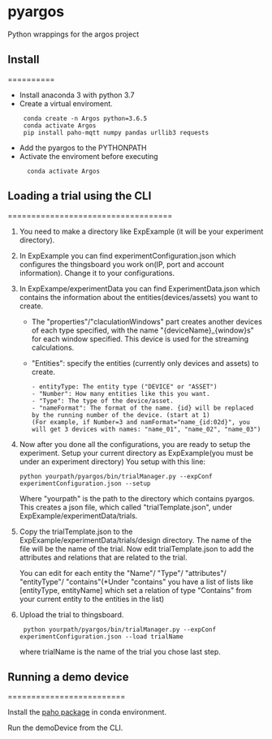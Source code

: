 # pyargos
Python wrappings for the argos project

## Install 
==========

- Install anaconda 3 with python 3.7
- Create a virtual enviroment. 
  ```
   conda create -n Argos python=3.6.5 
   conda activate Argos 
   pip install paho-mqtt numpy pandas urllib3 requests
  ```
- Add the pyargos to the PYTHONPATH 
- Activate the enviroment before executing 
  ```
    conda activate Argos
  ```


## Loading a trial using the CLI
===================================

1. You need to make a directory like ExpExample (it will be your experiment directory).

2. In ExpExample you can find experimentConfiguration.json which configures the thingsboard you work on(IP, port and account information).
   Change it to your configurations.

3. In ExpExampe/experimentData you can find ExperimentData.json which contains the information about the entities(devices/assets) you want to create.
   - The "properties"/"claculationWindows" part creates another devices of each type specified, with 
   the name "{deviceName}_{window}s" for each window specified. 
   This device is used for the streaming calculations. 
      
   - "Entities":  specify the entities (currently only devices and assets) to create.
   
         - entityType: The entity type ("DEVICE" or "ASSET")
         - "Number": How many entities like this you want. 
         - "Type": The type of the device/asset.
         - "nameFormat": The format of the name. {id} will be replaced by the running number of the device. (start at 1)
         (For example, if Number=3 and namFormat="name_{id:02d}", you will get 3 devices with names: "name_01", "name_02", "name_03")

4. Now after you done all the configurations, you are ready to setup the experiment.
   Setup your current directory as ExpExample(you must be under an experiment directory)
   You setup with this line: 
   ```
   python yourpath/pyargos/bin/trialManager.py --expConf experimentConfiguration.json --setup
   ```
   Where "yourpath" is the path to the directory which contains pyargos. 
   This creates a json file, which called "trialTemplate.json", under ExpExample/experimentData/trials.

5. Copy the trialTemplate.json to the ExpExample/experimentData/trials/design directory.
   The name of the file will be the name of the trial. 
   Now edit trialTemplate.json to add the attributes and relations that are related to the trial. 
   
   You can edit for each entity the "Name"/ "Type"/ "attributes"/ "entityType"/ "contains"(*Under "contains" you have a list of lists like [entityType, entityName] which set a relation of type "Contains" from your current entity to the entities in the list)

6. Upload the trial to thingsboard.
   ```
    python yourpath/pyargos/bin/trialManager.py --expConf experimentConfiguration.json --load trialName
   ```
   where trialName is the name of the trial you chose last step.

## Running a demo device 
=========================

Install the [paho package](https://anaconda.org/wheeler-microfluidics/paho-mqtt) in conda environment.

Run the demoDevice from the CLI. 





